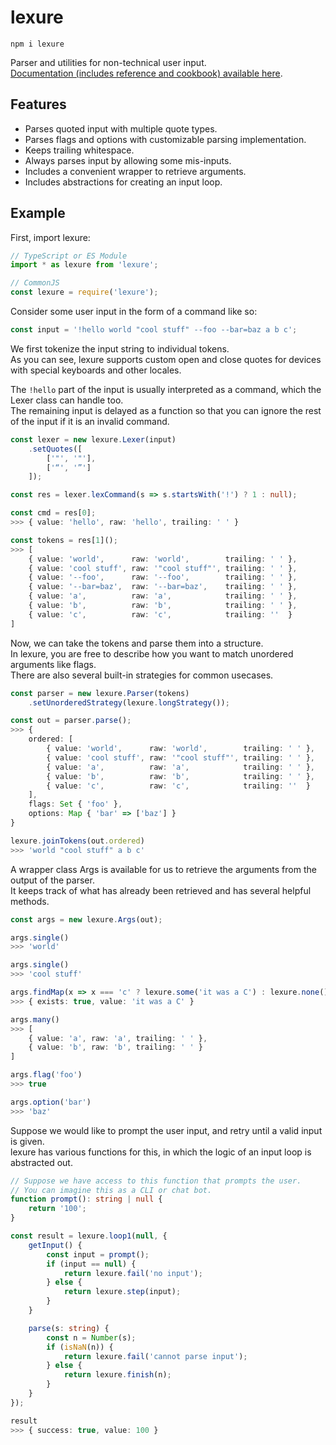 # lexure

`npm i lexure`  

Parser and utilities for non-technical user input.  
[Documentation (includes reference and cookbook) available here](./docs).  

## Features

- Parses quoted input with multiple quote types.
- Parses flags and options with customizable parsing implementation.
- Keeps trailing whitespace.
- Always parses input by allowing some mis-inputs.
- Includes a convenient wrapper to retrieve arguments.
- Includes abstractions for creating an input loop.

## Example

First, import lexure:  

```ts
// TypeScript or ES Module
import * as lexure from 'lexure';

// CommonJS
const lexure = require('lexure');
```

Consider some user input in the form of a command like so:  

```ts
const input = '!hello world "cool stuff" --foo --bar=baz a b c';
```

We first tokenize the input string to individual tokens.  
As you can see, lexure supports custom open and close quotes for devices with special keyboards and other locales.  

The `!hello` part of the input is usually interpreted as a command, which the Lexer class can handle too.  
The remaining input is delayed as a function so that you can ignore the rest of the input if it is an invalid command.  

```ts
const lexer = new lexure.Lexer(input)
    .setQuotes([
        ['"', '"'],
        ['“', '”']
    ]);

const res = lexer.lexCommand(s => s.startsWith('!') ? 1 : null);

const cmd = res[0];
>>> { value: 'hello', raw: 'hello', trailing: ' ' }

const tokens = res[1]();
>>> [
    { value: 'world',      raw: 'world',        trailing: ' ' },
    { value: 'cool stuff', raw: '"cool stuff"', trailing: ' ' },
    { value: '--foo',      raw: '--foo',        trailing: ' ' },
    { value: '--bar=baz',  raw: '--bar=baz',    trailing: ' ' },
    { value: 'a',          raw: 'a',            trailing: ' ' },
    { value: 'b',          raw: 'b',            trailing: ' ' },
    { value: 'c',          raw: 'c',            trailing: ''  }
]
```

Now, we can take the tokens and parse them into a structure.  
In lexure, you are free to describe how you want to match unordered arguments like flags.  
There are also several built-in strategies for common usecases.  

```ts
const parser = new lexure.Parser(tokens)
    .setUnorderedStrategy(lexure.longStrategy());

const out = parser.parse();
>>> {
    ordered: [
        { value: 'world',      raw: 'world',        trailing: ' ' },
        { value: 'cool stuff', raw: '"cool stuff"', trailing: ' ' },
        { value: 'a',          raw: 'a',            trailing: ' ' },
        { value: 'b',          raw: 'b',            trailing: ' ' },
        { value: 'c',          raw: 'c',            trailing: ''  }
    ],
    flags: Set { 'foo' },
    options: Map { 'bar' => ['baz'] }
}

lexure.joinTokens(out.ordered)
>>> 'world "cool stuff" a b c'
```

A wrapper class Args is available for us to retrieve the arguments from the output of the parser.  
It keeps track of what has already been retrieved and has several helpful methods.  

```ts
const args = new lexure.Args(out);

args.single()
>>> 'world'

args.single()
>>> 'cool stuff'

args.findMap(x => x === 'c' ? lexure.some('it was a C') : lexure.none())
>>> { exists: true, value: 'it was a C' }

args.many()
>>> [
    { value: 'a', raw: 'a', trailing: ' ' },
    { value: 'b', raw: 'b', trailing: ' ' }
]

args.flag('foo')
>>> true

args.option('bar')
>>> 'baz'
```

Suppose we would like to prompt the user input, and retry until a valid input is given.  
lexure has various functions for this, in which the logic of an input loop is abstracted out.  

```ts
// Suppose we have access to this function that prompts the user.
// You can imagine this as a CLI or chat bot.
function prompt(): string | null {
    return '100';
}

const result = lexure.loop1(null, {
    getInput() {
        const input = prompt();
        if (input == null) {
            return lexure.fail('no input');
        } else {
            return lexure.step(input);
        }
    }

    parse(s: string) {
        const n = Number(s);
        if (isNaN(n)) {
            return lexure.fail('cannot parse input');
        } else {
            return lexure.finish(n);
        }
    }
});

result
>>> { success: true, value: 100 }
```
